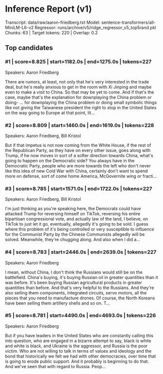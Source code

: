 # Inference Report (v1)

Transcript: data/raw/aaron-friedberg.txt
Model: sentence-transformers/all-MiniLM-L6-v2
Regressor: runs/archive/v5/ridge_regressor_v5_top5rand.pkl
Chunks: 63 | Target tokens: 220 | Overlap: 0.2

## Top candidates

### #1 | score=8.825 | start=1182.0s | end=1275.0s | tokens=227
Speakers: Aaron Friedberg

There are rumors, at least, not only that he's very interested in the trade deal, but he's really anxious to get in the room with Xi Jinping and maybe even to make a visit to China. So that may be yet to come. And if that's the case, maybe that's the explanation for downplaying the China problem or doing- ... for downplaying the China problem or doing small symbolic things like not giving the Taiwanese president the right to stop in the United States on the way going to Europe at that point, lit...

### #2 | score=8.809 | start=1460.0s | end=1619.0s | tokens=228
Speakers: Aaron Friedberg, Bill Kristol

But if that impetus is not now coming from the White House, if the rest of the Republican Party, as they have on every other issue, goes along with Trump, if he now moves in sort of a softer direction towards China, what's going to happen on the Democratic side? You always have in the Democratic Party, people who are more towards the left who don't never like this idea of new Cold War with China, certainly don't want to spend more on defense, sort of come home America, McGovernite wing or fracti...

### #3 | score=8.785 | start=1571.0s | end=1722.0s | tokens=227
Speakers: Aaron Friedberg, Bill Kristol

I'm just thinking as you're speaking here, the Democrats could have attacked Trump for reversing himself on TikTok, reversing his entire bipartisan congressional vote, and actually law of the land, I believe, on TikTok to just let it go, eventually, allegedly it's going to be sold. I guess where this problem of it's being controlled or very susceptible to influence for the Communist Party by the Chinese Communists allegedly will be solved. Meanwhile, they're chugging along. And also when I did a...

### #4 | score=8.783 | start=2446.0s | end=2639.0s | tokens=227
Speakers: Aaron Friedberg

I mean, without China, I don't think the Russians would still be on the battlefield. China's buying, it's buying Russian oil in greater quantities than it was before. It's been buying Russian agricultural products in greater quantities than before. And that's very helpful to the Russians. And they're also selling them components, integrated circuits, servo motors, all the pieces that you need to manufacture drones. Of course, the North Koreans have been selling them artillery shells and so on. T...

### #5 | score=8.781 | start=4490.0s | end=4693.0s | tokens=226
Speakers: Aaron Friedberg

But if you have leaders in the United States who are constantly calling this into question, who are engaged in a bizarre attempt to say, black is white and white is black, and Ukraine is the aggressor, and Russia is the poor victim. Who are not willing to talk in terms of values and ideology and the bond that historically we felt we had with other democracies, over time that is going to erode public support. And it probably is beginning to do that. And we've seen that with regard to Russia. Peop...
